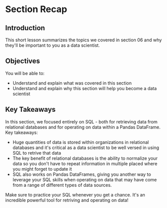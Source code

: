 
# Section Recap

## Introduction

This short lesson summarizes the topics we covered in section 06 and why they'll be important to you as a data scientist.

## Objectives
You will be able to:
* Understand and explain what was covered in this section
* Understand and explain why this section will help you become a data scientist

## Key Takeaways
In this section, we focused entirely on SQL - both for retrieving data from relational databases and for operating on data within a Pandas DataFrame. Key takeaways:

* Huge quantities of data is stored within organizations in relational databases and it's critical as a data scientist to be well versed in using SQL to retrive that data
* The key benefit of relational databases is the ability to normalize your data so you don't have to repeat information in multiple placed where you might forget to update it
* SQL also works on Pandas DataFrames, giving you another way to leverage your SQL skills when operating on data that may have come from a range of different types of data sources.

Make sure to practice your SQL whenever you get a chance. It's an incredible powerful tool for retriving and operating on data!
